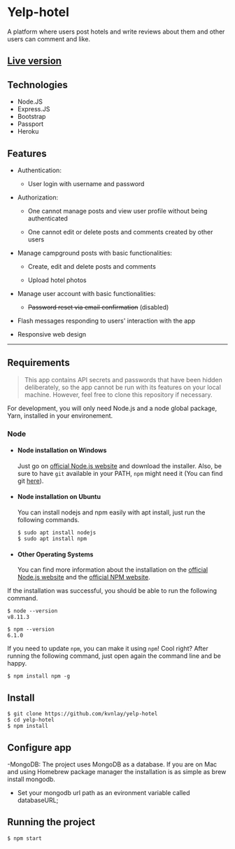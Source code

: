 # Yelp-hotel

A platform where users post hotels and write reviews about them and other users can comment and like.

## [Live version](https://polar-citadel-56618.herokuapp.com/)

## Technologies
- Node.JS
- Express.JS
- Bootstrap
- Passport
- Heroku

## Features

* Authentication:
  
  * User login with username and password

* Authorization:

  * One cannot manage posts and view user profile without being authenticated

  * One cannot edit or delete posts and comments created by other users

* Manage campground posts with basic functionalities:

  * Create, edit and delete posts and comments

  * Upload hotel photos

* Manage user account with basic functionalities:

  * ~~Password reset via email confirmation~~ (disabled)

* Flash messages responding to users' interaction with the app

* Responsive web design

---
## Requirements

> This app contains API secrets and passwords that have been hidden deliberately, so the app cannot be run with its features on your local machine. However, feel free to clone this repository if necessary.

For development, you will only need Node.js and a node global package, Yarn, installed in your environement.

### Node
- #### Node installation on Windows

  Just go on [official Node.js website](https://nodejs.org/) and download the installer.
Also, be sure to have `git` available in your PATH, `npm` might need it (You can find git [here](https://git-scm.com/)).

- #### Node installation on Ubuntu

  You can install nodejs and npm easily with apt install, just run the following commands.

      $ sudo apt install nodejs
      $ sudo apt install npm

- #### Other Operating Systems
  You can find more information about the installation on the [official Node.js website](https://nodejs.org/) and the [official NPM website](https://npmjs.org/).

If the installation was successful, you should be able to run the following command.

    $ node --version
    v8.11.3

    $ npm --version
    6.1.0

If you need to update `npm`, you can make it using `npm`! Cool right? After running the following command, just open again the command line and be happy.

    $ npm install npm -g


## Install

    $ git clone https://github.com/kvnlay/yelp-hotel
    $ cd yelp-hotel
    $ npm install

## Configure app

-MongoDB: The project uses MongoDB as a database. If you are on Mac and using Homebrew package manager the installation is as simple as brew install mongodb.
- Set your mongodb url path as an evironment variable called databaseURL;

## Running the project

    $ npm start
